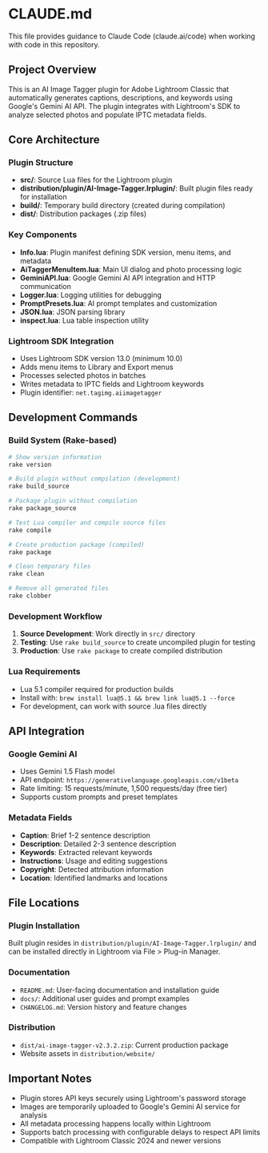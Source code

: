 # CLAUDE.md

This file provides guidance to Claude Code (claude.ai/code) when working with code in this repository.

## Project Overview

This is an AI Image Tagger plugin for Adobe Lightroom Classic that automatically generates captions, descriptions, and keywords using Google's Gemini AI API. The plugin integrates with Lightroom's SDK to analyze selected photos and populate IPTC metadata fields.

## Core Architecture

### Plugin Structure
- **src/**: Source Lua files for the Lightroom plugin
- **distribution/plugin/AI-Image-Tagger.lrplugin/**: Built plugin files ready for installation
- **build/**: Temporary build directory (created during compilation)
- **dist/**: Distribution packages (.zip files)

### Key Components
- **Info.lua**: Plugin manifest defining SDK version, menu items, and metadata
- **AiTaggerMenuItem.lua**: Main UI dialog and photo processing logic
- **GeminiAPI.lua**: Google Gemini AI API integration and HTTP communication
- **Logger.lua**: Logging utilities for debugging
- **PromptPresets.lua**: AI prompt templates and customization
- **JSON.lua**: JSON parsing library
- **inspect.lua**: Lua table inspection utility

### Lightroom SDK Integration
- Uses Lightroom SDK version 13.0 (minimum 10.0)
- Adds menu items to Library and Export menus
- Processes selected photos in batches
- Writes metadata to IPTC fields and Lightroom keywords
- Plugin identifier: `net.tagimg.aiimagetagger`

## Development Commands

### Build System (Rake-based)
```bash
# Show version information
rake version

# Build plugin without compilation (development)
rake build_source

# Package plugin without compilation
rake package_source

# Test Lua compiler and compile source files
rake compile

# Create production package (compiled)
rake package

# Clean temporary files
rake clean

# Remove all generated files
rake clobber
```

### Development Workflow
1. **Source Development**: Work directly in `src/` directory
2. **Testing**: Use `rake build_source` to create uncompiled plugin for testing
3. **Production**: Use `rake package` to create compiled distribution

### Lua Requirements
- Lua 5.1 compiler required for production builds
- Install with: `brew install lua@5.1 && brew link lua@5.1 --force`
- For development, can work with source .lua files directly

## API Integration

### Google Gemini AI
- Uses Gemini 1.5 Flash model
- API endpoint: `https://generativelanguage.googleapis.com/v1beta`
- Rate limiting: 15 requests/minute, 1,500 requests/day (free tier)
- Supports custom prompts and preset templates

### Metadata Fields
- **Caption**: Brief 1-2 sentence description
- **Description**: Detailed 2-3 sentence description  
- **Keywords**: Extracted relevant keywords
- **Instructions**: Usage and editing suggestions
- **Copyright**: Detected attribution information
- **Location**: Identified landmarks and locations

## File Locations

### Plugin Installation
Built plugin resides in `distribution/plugin/AI-Image-Tagger.lrplugin/` and can be installed directly in Lightroom via File > Plug-in Manager.

### Documentation
- `README.md`: User-facing documentation and installation guide
- `docs/`: Additional user guides and prompt examples
- `CHANGELOG.md`: Version history and feature changes

### Distribution
- `dist/ai-image-tagger-v2.3.2.zip`: Current production package
- Website assets in `distribution/website/`

## Important Notes

- Plugin stores API keys securely using Lightroom's password storage
- Images are temporarily uploaded to Google's Gemini AI service for analysis
- All metadata processing happens locally within Lightroom
- Supports batch processing with configurable delays to respect API limits
- Compatible with Lightroom Classic 2024 and newer versions